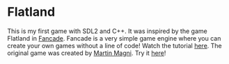 # Flatland
This is my first game with SDL2 and C++. It was inspired by the game Flatland in [Fancade](https://youtu.be/NxWOc8AiSH0?si=zXEuSz1gtdwaaVNd). Fancade is a very simple game engine where you can create your own games without a line of code! Watch the tutorial [here](https://youtu.be/hAlUGmw1Qlw?si=jjxBiTqTazjnhdRn). The original game was created by [Martin Magni](https://www.youtube.com/@MartinMagni). Try it [here](https://play.fancade.com/5BD5944CAA9BB5E0)!
